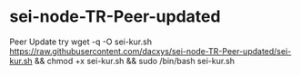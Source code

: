 # sei-node-TR-Peer-updated
Peer Update try
wget -q -O sei-kur.sh https://raw.githubusercontent.com/dacxys/sei-node-TR-Peer-updated/sei-kur.sh && chmod +x sei-kur.sh && sudo /bin/bash sei-kur.sh
